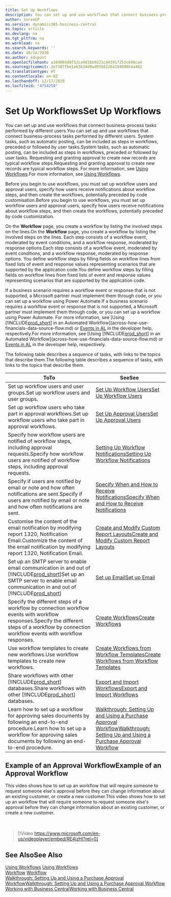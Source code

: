 ```yaml
---
title: Set Up Workflows
description: You can set up and use workflows that connect business-process tasks performed by different users. Learn about the different steps you must take.
author: SorenGP
ms.service: dynamics365-business-central
ms.topic: article
ms.devlang: na
ms.tgt_pltfrm: na
ms.workload: na
ms.search.keywords: ''
ms.date: 10/14/2020
ms.author: edupont
ms.openlocfilehash: a104065d8f52ca9d1bb9221cd43917253c640ca4
ms.sourcegitcommit: 2e7307fbe1eb3b34d0ad9356226a19409054a402
ms.translationtype: HT
ms.contentlocale: en-NZ
ms.lasthandoff: 12/17/2020
ms.locfileid: "4754250"
---
```

# <a name="set-up-workflows"></a><span data-ttu-id="52238-104">Set Up Workflows</span><span class="sxs-lookup"><span data-stu-id="52238-104">Set Up Workflows</span></span>

<span data-ttu-id="52238-105">You can set up and use workflows that connect business-process tasks performed by different users.</span><span class="sxs-lookup"><span data-stu-id="52238-105">You can set up and use workflows that connect business-process tasks performed by different users.</span></span> <span data-ttu-id="52238-106">System tasks, such as automatic posting, can be included as steps in workflows, preceded or followed by user tasks.</span><span class="sxs-lookup"><span data-stu-id="52238-106">System tasks, such as automatic posting, can be included as steps in workflows, preceded or followed by user tasks.</span></span> <span data-ttu-id="52238-107">Requesting and granting approval to create new records are typical workflow steps.</span><span class="sxs-lookup"><span data-stu-id="52238-107">Requesting and granting approval to create new records are typical workflow steps.</span></span> <span data-ttu-id="52238-108">For more information, see [Using Workflows](across-use-workflows.md).</span><span class="sxs-lookup"><span data-stu-id="52238-108">For more information, see [Using Workflows](across-use-workflows.md).</span></span>  

 <span data-ttu-id="52238-109">Before you begin to use workflows, you must set up workflow users and approval users, specify how users receive notifications about workflow steps, and then create the workflows, potentially preceded by code customisation.</span><span class="sxs-lookup"><span data-stu-id="52238-109">Before you begin to use workflows, you must set up workflow users and approval users, specify how users receive notifications about workflow steps, and then create the workflows, potentially preceded by code customization.</span></span>  

 <span data-ttu-id="52238-110">On the **Workflow** page, you create a workflow by listing the involved steps on the lines.</span><span class="sxs-lookup"><span data-stu-id="52238-110">On the **Workflow** page, you create a workflow by listing the involved steps on the lines.</span></span> <span data-ttu-id="52238-111">Each step consists of a workflow event, moderated by event conditions, and a workflow response, moderated by response options.</span><span class="sxs-lookup"><span data-stu-id="52238-111">Each step consists of a workflow event, moderated by event conditions, and a workflow response, moderated by response options.</span></span> <span data-ttu-id="52238-112">You define workflow steps by filling fields on workflow lines from fixed lists of event and response values representing scenarios that are supported by the application code.</span><span class="sxs-lookup"><span data-stu-id="52238-112">You define workflow steps by filling fields on workflow lines from fixed lists of event and response values representing scenarios that are supported by the application code.</span></span>  

 <span data-ttu-id="52238-113">If a business scenario requires a workflow event or response that is not supported, a Microsoft partner must implement them through code, or you can set up a workflow using Power Automate.</span><span class="sxs-lookup"><span data-stu-id="52238-113">If a business scenario requires a workflow event or response that is not supported, a Microsoft partner must implement them through code, or you can set up a workflow using Power Automate.</span></span> <span data-ttu-id="52238-114">For more information, see [Using [!INCLUDE[prod_short](includes/prod_short.md)] in an Automated Workflow](across-how-use-financials-data-source-flow.md) or [Events in AL](/dynamics365/business-central/dev-itpro/developer/devenv-events-in-al) in the developer help, respectively.</span><span class="sxs-lookup"><span data-stu-id="52238-114">For more information, see [Using [!INCLUDE[prod_short](includes/prod_short.md)] in an Automated Workflow](across-how-use-financials-data-source-flow.md) or [Events in AL](/dynamics365/business-central/dev-itpro/developer/devenv-events-in-al) in the developer help, respectively.</span></span>

 <span data-ttu-id="52238-115">The following table describes a sequence of tasks, with links to the topics that describe them.</span><span class="sxs-lookup"><span data-stu-id="52238-115">The following table describes a sequence of tasks, with links to the topics that describe them.</span></span>  

|<span data-ttu-id="52238-116">**To**</span><span class="sxs-lookup"><span data-stu-id="52238-116">**To**</span></span>|<span data-ttu-id="52238-117">**See**</span><span class="sxs-lookup"><span data-stu-id="52238-117">**See**</span></span>|  
|------------|-------------|  
|<span data-ttu-id="52238-118">Set up workflow users and user groups.</span><span class="sxs-lookup"><span data-stu-id="52238-118">Set up workflow users and user groups.</span></span>|[<span data-ttu-id="52238-119">Set Up Workflow Users</span><span class="sxs-lookup"><span data-stu-id="52238-119">Set Up Workflow Users</span></span>](across-how-to-set-up-workflow-users.md)|  
|<span data-ttu-id="52238-120">Set up workflow users who take part in approval workflows.</span><span class="sxs-lookup"><span data-stu-id="52238-120">Set up workflow users who take part in approval workflows.</span></span>|[<span data-ttu-id="52238-121">Set Up Approval Users</span><span class="sxs-lookup"><span data-stu-id="52238-121">Set Up Approval Users</span></span>](across-how-to-set-up-approval-users.md)|  
|<span data-ttu-id="52238-122">Specify how workflow users are notified of workflow steps, including approval requests.</span><span class="sxs-lookup"><span data-stu-id="52238-122">Specify how workflow users are notified of workflow steps, including approval requests.</span></span>|[<span data-ttu-id="52238-123">Setting Up Workflow Notifications</span><span class="sxs-lookup"><span data-stu-id="52238-123">Setting Up Workflow Notifications</span></span>](across-setting-up-workflow-notifications.md)|  
|<span data-ttu-id="52238-124">Specify if users are notified by email or note and how often notifications are sent.</span><span class="sxs-lookup"><span data-stu-id="52238-124">Specify if users are notified by email or note and how often notifications are sent.</span></span>|[<span data-ttu-id="52238-125">Specify When and How to Receive Notifications</span><span class="sxs-lookup"><span data-stu-id="52238-125">Specify When and How to Receive Notifications</span></span>](across-how-to-specify-when-and-how-to-receive-notifications.md)|  
|<span data-ttu-id="52238-126">Customise the content of the email notification by modifying report 1320, Notification Email.</span><span class="sxs-lookup"><span data-stu-id="52238-126">Customize the content of the email notification by modifying report 1320, Notification Email.</span></span>|[<span data-ttu-id="52238-127">Create and Modify Custom Report Layouts</span><span class="sxs-lookup"><span data-stu-id="52238-127">Create and Modify Custom Report Layouts</span></span>](ui-how-create-custom-report-layout.md)|  
|<span data-ttu-id="52238-128">Set up an SMTP server to enable email communication in and out of [!INCLUDE[prod_short](includes/prod_short.md)]</span><span class="sxs-lookup"><span data-stu-id="52238-128">Set up an SMTP server to enable email communication in and out of [!INCLUDE[prod_short](includes/prod_short.md)]</span></span>|[<span data-ttu-id="52238-129">Set up Email</span><span class="sxs-lookup"><span data-stu-id="52238-129">Set up Email</span></span>](admin-how-setup-email.md)|
|<span data-ttu-id="52238-130">Specify the different steps of a workflow by connection workflow events with workflow responses.</span><span class="sxs-lookup"><span data-stu-id="52238-130">Specify the different steps of a workflow by connection workflow events with workflow responses.</span></span>|[<span data-ttu-id="52238-131">Create Workflows</span><span class="sxs-lookup"><span data-stu-id="52238-131">Create Workflows</span></span>](across-how-to-create-workflows.md)|  
|<span data-ttu-id="52238-132">Use workflow templates to create new workflows.</span><span class="sxs-lookup"><span data-stu-id="52238-132">Use workflow templates to create new workflows.</span></span>|[<span data-ttu-id="52238-133">Create Workflows from Workflow Templates</span><span class="sxs-lookup"><span data-stu-id="52238-133">Create Workflows from Workflow Templates</span></span>](across-how-to-create-workflows-from-workflow-templates.md)|  
|<span data-ttu-id="52238-134">Share workflows with other [!INCLUDE[prod_short](includes/prod_short.md)] databases.</span><span class="sxs-lookup"><span data-stu-id="52238-134">Share workflows with other [!INCLUDE[prod_short](includes/prod_short.md)] databases.</span></span>|[<span data-ttu-id="52238-135">Export and Import Workflows</span><span class="sxs-lookup"><span data-stu-id="52238-135">Export and Import Workflows</span></span>](across-how-to-export-and-import-workflows.md)|  
|<span data-ttu-id="52238-136">Learn how to set up a workflow for approving sales documents by following an end-to-end procedure.</span><span class="sxs-lookup"><span data-stu-id="52238-136">Learn how to set up a workflow for approving sales documents by following an end-to-end procedure.</span></span>|[<span data-ttu-id="52238-137">Walkthrough: Setting Up and Using a Purchase Approval Workflow</span><span class="sxs-lookup"><span data-stu-id="52238-137">Walkthrough: Setting Up and Using a Purchase Approval Workflow</span></span>](walkthrough-setting-up-and-using-a-purchase-approval-workflow.md)|  

## <a name="example-of-an-approval-workflow"></a><span data-ttu-id="52238-138">Example of an Approval Workflow</span><span class="sxs-lookup"><span data-stu-id="52238-138">Example of an Approval Workflow</span></span>
<span data-ttu-id="52238-139">This video shows how to set up an workflow that will require someone to request someone else's approval before they can change information about an existing customer, or create a new customer.</span><span class="sxs-lookup"><span data-stu-id="52238-139">This video shows how to set up an workflow that will require someone to request someone else's approval before they can change information about an existing customer, or create a new customer.</span></span>  
<br><br>  

> [!Video https://www.microsoft.com/en-us/videoplayer/embed/RE4jzHI?rel=0]

## <a name="see-also"></a><span data-ttu-id="52238-140">See Also</span><span class="sxs-lookup"><span data-stu-id="52238-140">See Also</span></span>  
 <span data-ttu-id="52238-141">[Using Workflows](across-use-workflows.md) </span><span class="sxs-lookup"><span data-stu-id="52238-141">[Using Workflows](across-use-workflows.md) </span></span>  
 <span data-ttu-id="52238-142">[Workflow](across-workflow.md) </span><span class="sxs-lookup"><span data-stu-id="52238-142">[Workflow](across-workflow.md) </span></span>  
 [<span data-ttu-id="52238-143">Walkthrough: Setting Up and Using a Purchase Approval Workflow</span><span class="sxs-lookup"><span data-stu-id="52238-143">Walkthrough: Setting Up and Using a Purchase Approval Workflow</span></span>](walkthrough-setting-up-and-using-a-purchase-approval-workflow.md)  
 [<span data-ttu-id="52238-144">Working with Business Central</span><span class="sxs-lookup"><span data-stu-id="52238-144">Working with Business Central</span></span>](ui-work-product.md)
